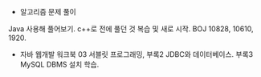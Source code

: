 - 알고리즘 문제 풀이

Java 사용해 풀어보기.
c++로 전에 풀던 것 복습 및 새로 시작.
BOJ 10828, 10610, 1920.

- 자바 웹개발 워크북
  03 서블릿 프로그래밍, 부록2 JDBC와 데이터베이스. 부록3 MySQL DBMS 설치 학습.
